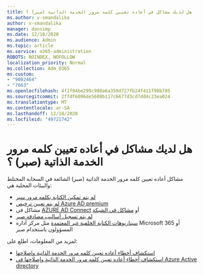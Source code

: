 ```yaml
---
title: هل لديك مشاكل في أعاده تعيين كلمه مرور الخدمة الذاتية (سبر) ؟
ms.author: v-smandalika
author: v-smandalika
manager: dansimp
ms.date: 12/18/2020
ms.audience: Admin
ms.topic: article
ms.service: o365-administration
ROBOTS: NOINDEX, NOFOLLOW
localization_priority: Normal
ms.collection: Adm_O365
ms.custom:
- "9002464"
- "7663"
ms.openlocfilehash: 4f1f94be299c980a6a359d727fb24f411f98b785
ms.sourcegitcommit: 2ffdf6096de5608b117c6677d3cd7dd4c23ea024
ms.translationtype: MT
ms.contentlocale: ar-SA
ms.lasthandoff: 12/18/2020
ms.locfileid: "49721742"
---
```

# <a name="having-self-service-password-reset-sspr-problems"></a>هل لديك مشاكل في أعاده تعيين كلمه مرور الخدمة الذاتية (صبر) ؟

مشاكل أعاده تعيين كلمه مرور الخدمة الذاتية (صبر) الشائعة في السحابة المختلط والبيئات المحلية هي:

- [لم يتم تمكين الكتابة بكلمه مرور سبر](https://docs.microsoft.com/azure/active-directory/authentication/tutorial-enable-sspr-writeback)
- [لم يتم تعيين ترخيص Azure AD premium](https://docs.microsoft.com/azure/active-directory/authentication/concept-sspr-licensing)
- مشاكل في [AZURE AD Connect](https://docs.microsoft.com/azure/active-directory/hybrid/tshoot-connect-sync-errors) أو [مشاكل في الشبكة](https://docs.microsoft.com/azure/active-directory/hybrid/tshoot-connect-connectivity)
- [لم يتم تسجيل أساليب مصادقه صبر](https://mysignins.microsoft.com/security-info)
- [سيناريوهات الكتابة الخلفية غير المعتمدة](https://docs.microsoft.com/azure/active-directory/authentication/concept-sspr-writeback#unsupported-writeback-operations) مثل مركز أداره Microsoft 365 أو المسؤولون باستخدام صبر


لمزيد من المعلومات، اطلع على:

- [استكشاف أخطاء أعاده تعيين كلمه مرور الخدمة الذاتية وإصلاحها](https://docs.microsoft.com/azure/active-directory/authentication/troubleshoot-sspr)
- [استكشاف أخطاء أعاده تعيين كلمه مرور الخدمة الذاتية وإصلاحها في Azure Active directory](https://docs.microsoft.com/azure/active-directory/authentication/troubleshoot-sspr-writeback)
